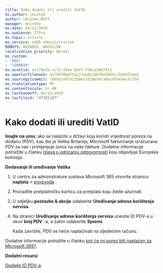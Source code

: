 ```yaml
---
title: Kako dodati ili urediti VatID
ms.author: cmcatee
author: cmcatee-MSFT
manager: mnirkhe
ms.date: 04/21/2020
ms.audience: ITPro
ms.topic: article
ms.service: o365-administration
ROBOTS: NOINDEX, NOFOLLOW
localization_priority: Normal
ms.custom:
- "664"
- "1500034"
ms.assetid: ec278e2b-cc7a-43be-8af5-f381a50d7471
ms.openlocfilehash: b17b6f8bb75ac77ae012db70d16b4cc55b553ae5
ms.sourcegitcommit: c6692ce0fa1358ec3529e59ca0ecdfdea4cdc759
ms.translationtype: MT
ms.contentlocale: hr-HR
ms.lasthandoff: 09/15/2020
ms.locfileid: "47781167"
---
```

# <a name="how-to-add-or-edit-a-vatid"></a>Kako dodati ili urediti VatID

**Imajte na umu**: ako se nalazite u državi koja koristi vrijednost poreza na dodanu (PDV), kao što je Velika Britanija, Microsoft fakturiranje izračunava PDV za vas i primjenjuje iznos na vaše fakture. Dodatne informacije potražite u članku [Izjava o odricanju odgovornosti](https://go.microsoft.com/fwlink/p/?LinkID=841741) koju objavljuje Europska komisija.

**Dodavanje ili uređivanje Vatika**

1. U centru za administratore sustava Microsoft 365 otvorite stranicu **naplata** \> [proizvoda](https://go.microsoft.com/fwlink/p/?linkid=842054) .

2. Pronađite pretplatničku karticu za pretplatu koju želite ažurirati.

3. U odjeljku **postavke & akcije** odaberite **Uređivanje adrese korištenja servisa**.

4. Na stranici **Uređivanje adrese korištenja servisa** unesite ID PDV-a u okvir **broj PDV** -a, a zatim odaberite **Spremi**.

    Kada završite, PDV se neće naplaćivati na sljedećem računu.

Dodatne informacije potražite u članku [koji će mi porez biti naplaćen za Microsoft 365?](https://docs.microsoft.com/microsoft-365/commerce/billing-and-payments/tax-information).

**Dodatni resursi**

[Dodajte ID PDV-a](https://docs.microsoft.com/microsoft-365/commerce/billing-and-payments/tax-information?view=o365-worldwide#add-your-vat-id-eu-countries-only).